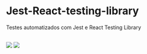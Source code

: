 # Jest-React-testing-library

Testes automatizados com Jest e React Testing Library 
<div style="display: inline_block"><br>
  <img src="https://cdn.jsdelivr.net/gh/devicons/devicon/icons/jest/jest-plain.svg" />
  <img src="https://testing-library.com/img/octopus-64x64.png" />
</div>
